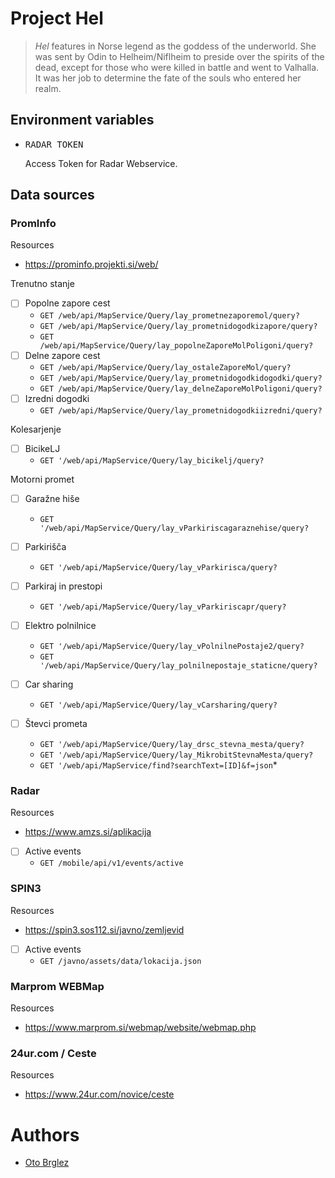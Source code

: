 # Project Hel

> *Hel* features in Norse legend as the goddess of the underworld. She was sent by Odin to Helheim/Niflheim to 
> preside over the spirits of the dead, except for those who were killed in battle and went to Valhalla. 
> It was her job to determine the fate of the souls who entered her realm.

## Environment variables

- <pre>RADAR_TOKEN</pre> Access Token for Radar Webservice.

## Data sources

### PromInfo

Resources
- https://prominfo.projekti.si/web/

Trenutno stanje
- [ ] Popolne zapore cest
    - `GET /web/api/MapService/Query/lay_prometnezaporemol/query?`
    - `GET /web/api/MapService/Query/lay_prometnidogodkizapore/query?`
    - `GET /web/api/MapService/Query/lay_popolneZaporeMolPoligoni/query?`
- [ ] Delne zapore cest
    - `GET /web/api/MapService/Query/lay_ostaleZaporeMol/query?`
    - `GET /web/api/MapService/Query/lay_prometnidogodkidogodki/query?`
    - `GET /web/api/MapService/Query/lay_delneZaporeMolPoligoni/query?`
- [ ] Izredni dogodki
    - `GET /web/api/MapService/Query/lay_prometnidogodkiizredni/query?`

Kolesarjenje
- [ ] BicikeLJ
    - `GET '/web/api/MapService/Query/lay_bicikelj/query?`

Motorni promet
- [ ] Garažne hiše
    - `GET '/web/api/MapService/Query/lay_vParkiriscagaraznehise/query?`

- [ ] Parkirišča
    - `GET '/web/api/MapService/Query/lay_vParkirisca/query?`

- [ ] Parkiraj in prestopi
    - `GET '/web/api/MapService/Query/lay_vParkiriscapr/query?`

- [ ] Elektro polnilnice
    - `GET '/web/api/MapService/Query/lay_vPolnilnePostaje2/query?`
    - `GET '/web/api/MapService/Query/lay_polnilnepostaje_staticne/query?`

- [ ] Car sharing
    - `GET '/web/api/MapService/Query/lay_vCarsharing/query?`

- [ ] Števci prometa
    - `GET '/web/api/MapService/Query/lay_drsc_stevna_mesta/query?`
    - `GET '/web/api/MapService/Query/lay_MikrobitStevnaMesta/query?`
    - `GET '/web/api/MapService/find?searchText=[ID]&f=json`*

### Radar
Resources
- https://www.amzs.si/aplikacija

- [ ] Active events
  - `GET /mobile/api/v1/events/active`
  

### SPIN3
Resources
- https://spin3.sos112.si/javno/zemljevid

- [ ] Active events
  - `GET /javno/assets/data/lokacija.json`


### Marprom WEBMap
Resources
- https://www.marprom.si/webmap/website/webmap.php

### 24ur.com / Ceste
Resources
- https://www.24ur.com/novice/ceste

# Authors

- [Oto Brglez](https://github.com/otobrglez)
